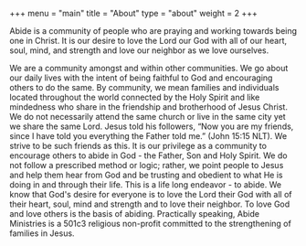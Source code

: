 +++
menu = "main"
title = "About"
type = "about"
weight = 2
+++

Abide is a community of people who are praying and working towards being one in Christ. It is our desire to love the Lord our God with all of our heart, soul, mind, and strength and love our neighbor as we love ourselves. 

We are a community amongst and within other communities. We go about our daily lives with the intent of being faithful to God and encouraging others to do the same. By community, we mean families and individuals located throughout the world connected by the Holy Spirit and like mindedness who share in the friendship and brotherhood of Jesus Christ. We do not necessarily attend the same church or live in the same city yet we share the same Lord. Jesus told his followers, “Now you are my friends, since I have told you everything the Father told me.” (John 15:15 NLT). We strive to be such friends as this. It is our privilege as a community to encourage others to abide in God - the Father, Son and Holy Spirit. We do not follow a prescribed method or logic; rather, we point people to Jesus and help them hear from God and be trusting and obedient to what He is doing in and through their life. This is a life long endeavor - to abide. We know that God's desire for everyone is to love the Lord their God with all of their heart, soul, mind and strength and to love their neighbor. To love God and love others is the basis of abiding. Practically speaking, Abide Ministries is a 501c3 religious non-profit committed to the strengthening of families in Jesus.